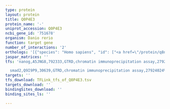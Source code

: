 ```yaml
---
type: protein
layout: protein
title: Q0P4E3
protein_name: '-'
uniprot_accession: Q0P4E3
ncbi_gene_id: '751678'
organism: Danio rerio
function: target gene
number_of_interactions: '2'
orthologs: '[{"species": "Homo sapiens", "id": ["<a href=\"/protein/q8nej0\">Q8NEJ0</a>", "<a href=\"/protein/q9h596\">Q9H596</a>"]}, {"species": "Mus musculus", "id": ["<a href=\"/protein/q8ve01\">Q8VE01</a>", "<a href=\"/protein/q9d9d8\">Q9D9D8</a>"]}, {"species": "Rattus norvegicus", "id": ["<a href=\"/protein/f1ln58\">F1LN58</a>", "D3ZAQ8"]}, {"species": "Drosophila melanogaster", "id": ["<a href=\"/protein/q9vab0\">Q9VAB0</a>"]}, {"species": "Caenorhabditis elegans", "id": ["<a href=\"/protein/q9xve7\">Q9XVE7</a>"]}, {"species": "Saccharomyces cerevisiae", "id": ["<a href=\"/protein/p40479\">P40479</a>"]}]'
jaspar_matrices: ''
tfs: 'nanog,A5JNG8,792333,GTRD,chromatin immunoprecipitation assay,27924024%5Buid%5D,No

  smad2,Q9I9P9,30639,GTRD,chromatin immunoprecipitation assay,27924024%5Buid%5D,No'
targets: ''
tfs_download: TFLink_tfs_of_Q0P4E3.tsv
targets_download: ''
bindingSites_download: ''
binding_sites_ls: ''

---
```

